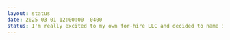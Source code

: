 ```yaml
---
layout: status
date: 2025-03-01 12:00:00 -0400
status: I'm really excited to my own for-hire LLC and decided to name it karsonkalt.dev. Just started working on As1 Social and leading a team of 4 engineers. It's somewhat of a new domain using React Native -- but all the patterns I know in react mostly apply. The mission for this project is really exciting, data self-sovereignty in social media. Can't wait to share more soon.
--- 
```

